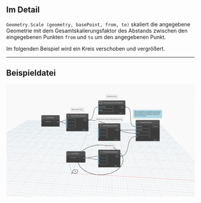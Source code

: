 <!--- Autodesk.DesignScript.Geometry.Geometry.Scale(geometry, basePoint, from, to) --->
<!--- GYGTDRZBKUXMUX6NHZN4KHZ5XUBTIO3F5BLLADD7ADVJ2SMJZLCA --->
## Im Detail
`Geometry.Scale (geometry, basePoint, from, to)` skaliert die angegebene Geometrie mit dem Gesamtskalierungsfaktor des Abstands zwischen den eingegebenen Punkten `from` und `to` um den angegebenen Punkt.

Im folgenden Beispiel wird ein Kreis verschoben und vergrößert.
___
## Beispieldatei

![Geometry.Scale(geometry, basePoint, from, to)](./GYGTDRZBKUXMUX6NHZN4KHZ5XUBTIO3F5BLLADD7ADVJ2SMJZLCA_img.jpg)
